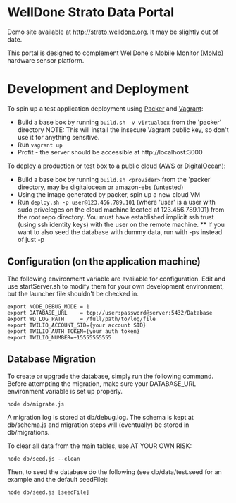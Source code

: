# WellDone Strato Data Portal

Demo site available at http://strato.welldone.org.  It may be slightly out of date.

This portal is designed to complement WellDone's Mobile Monitor ([MoMo](http://www.github.com/welldone/MoMo-Firmware)) hardware sensor platform.

# Development and Deployment

To spin up a test application deployment using [Packer](http://www.packer.io) and [Vagrant](http://www.vagrantup.com):
* Build a base box by running `build.sh -v virtualbox` from the 'packer' directory NOTE: This will install the insecure Vagrant public key, so don't use it for anything sensitive.
* Run `vagrant up`
* Profit - the server should be accessible at http://localhost:3000

To deploy a production or test box to a public cloud ([AWS](http://aws.amazon.com/) or [DigitalOcean](https://digitalocean.com/)):
* Build a base box by running `build.sh <provider>` from the 'packer' directory, <provider> may be digitalocean or amazon-ebs (untested)
* Using the image generated by packer, spin up a new cloud VM
* Run `deploy.sh -p user@123.456.789.101` (where 'user' is a user with sudo priveleges on the cloud machine located at 123.456.789.101) from the root repo directory.  You must have established implicit ssh trust (using ssh identity keys) with the user on the remote machine.
** If you want to also seed the database with dummy data, run with -ps instead of just -p

## Configuration (on the application machine)

The following environment variable are available for configuration.  Edit and use startServer.sh to modify them for your own development environment, but the launcher file shouldn't be checked in.

```
export NODE_DEBUG_MODE = 1
export DATABASE_URL    = tcp://user:password@server:5432/Database
export WD_LOG_PATH     = /full/path/to/log/file
export TWILIO_ACCOUNT_SID={your account SID}
export TWILIO_AUTH_TOKEN={your auth token}
export TWILIO_NUMBER=+15555555555
```

## Database Migration

To create or upgrade the database, simply run the following command.  Before attempting the migration, make sure your DATABASE_URL environment variable is set up properly.

```
node db/migrate.js
```

A migration log is stored at db/debug.log.
The schema is kept at db/schema.js and migration steps will (eventually) be stored in db/migrations.

To clear all data from the main tables, use AT YOUR OWN RISK:

```
node db/seed.js --clean
```

Then, to seed the database do the following (see db/data/test.seed for an example and the default seedFile):

```
node db/seed.js [seedFile]
```
